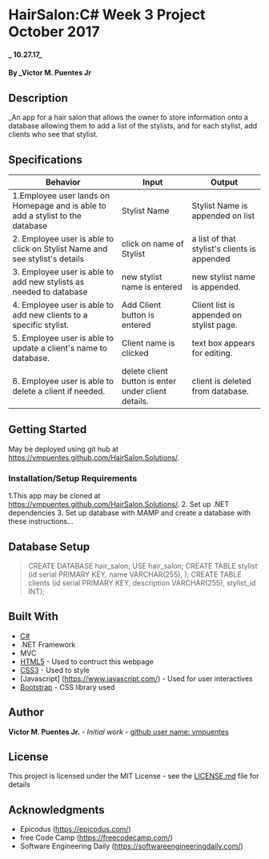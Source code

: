 # HairSalon:C# Week 3 Project October 2017

#### _ 10.27.17_

#### By _**Victor M. Puentes Jr**

## Description

_An app for a hair salon that allows the owner to store information onto a database allowing them to add a list of the stylists, and for each stylist, add clients who see that stylist.


## Specifications

| Behavior  | Input  | Output  |
|---|---|---|
|1.Employee user lands on Homepage and is able to add a stylist to the database | Stylist Name | Stylist Name is appended on list |
|2. Employee user is able to click on Stylist Name and see stylist's details | click on name of Stylist | a list of that stylist's clients is appended |
|3. Employee user is able to add new stylists as needed to database | new stylist name is entered | new stylist name is appended. |
|4. Employee user is able to add new clients to a specific stylist. | Add Client button is entered | Client list is appended on stylist page. |
|5. Employee user is able to update a client's name to database. | Client name is clicked | text box appears for editing. |
|6. Employee user is able to delete a client if needed. | delete client button is enter under client details. | client is deleted from database. |

## Getting Started

May be deployed using git hub at  https://vmpuentes.github.com/HairSalon.Solutions/.

### Installation/Setup Requirements
1.This app may be cloned at  https://vmpuentes.github.com/HairSalon.Solutions/.
2. Set up .NET dependencies
3. Set up database with MAMP and create a database with these instructions...

## Database Setup
> CREATE DATABASE hair_salon;
> USE hair_salon;
> CREATE TABLE stylist (id serial PRIMARY KEY, name VARCHAR(255), );
> CREATE TABLE clients (id serial PRIMARY KEY, description VARCHAR(255), stylist_id INT);


## Built With

* [C#](https://learnhowtoprogram.com/couses/c#)
* .NET Framework
* MVC
* [HTML5](https://developer.mozilla.org/en-US/docs/Web/Guide/HTML/HTML5) - Used to contruct this webpage
* [CSS3](http://html.com/css/) - Used to style
* [Javascript] (https://www.javascript.com/) - Used for user interactives
* [Bootstrap](http://getbootstrap.com/) - CSS library used

## Author

 **Victor M. Puentes Jr.** - *Initial work* - [github user name: vmpuentes](https://github.com/vmpuentes)

## License

This project is licensed under the MIT License - see the [LICENSE.md](LICENSE.md) file for details

## Acknowledgments

* Epicodus (https://epicodus.com/)
* free Code Camp (https://freecodecamp.com/)
* Software Engineering Daily (https://softwareengineeringdaily.com/)
